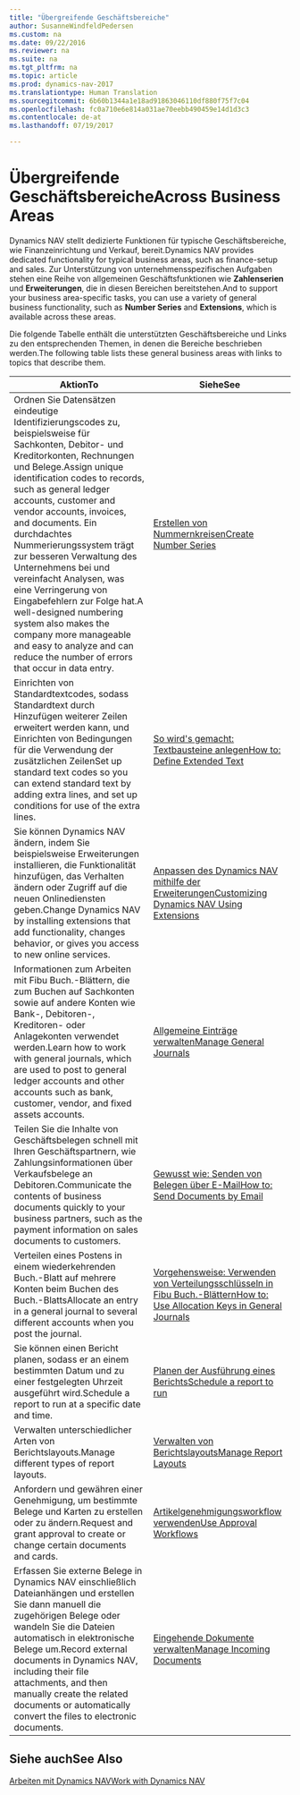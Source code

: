 ```yaml
---
title: "Übergreifende Geschäftsbereiche"
author: SusanneWindfeldPedersen
ms.custom: na
ms.date: 09/22/2016
ms.reviewer: na
ms.suite: na
ms.tgt_pltfrm: na
ms.topic: article
ms.prod: dynamics-nav-2017
ms.translationtype: Human Translation
ms.sourcegitcommit: 6b60b1344a1e18ad91863046110df880f75f7c04
ms.openlocfilehash: fc0a710e6e814a031ae70eebb490459e14d1d3c3
ms.contentlocale: de-at
ms.lasthandoff: 07/19/2017

---
```


# <a name="across-business-areas"></a><span data-ttu-id="dd7f5-102">Übergreifende Geschäftsbereiche</span><span class="sxs-lookup"><span data-stu-id="dd7f5-102">Across Business Areas</span></span>

<span data-ttu-id="dd7f5-103">Dynamics NAV stellt dedizierte Funktionen für typische Geschäftsbereiche, wie Finanzeinrichtung und Verkauf, bereit.</span><span class="sxs-lookup"><span data-stu-id="dd7f5-103">Dynamics NAV provides dedicated functionality for typical business areas, such as finance-setup and sales.</span></span> <span data-ttu-id="dd7f5-104">Zur Unterstützung von unternehmensspezifischen Aufgaben stehen eine Reihe von allgemeinen Geschäftsfunktionen wie **Zahlenserien** und **Erweiterungen**, die in diesen Bereichen bereitstehen.</span><span class="sxs-lookup"><span data-stu-id="dd7f5-104">And to support your business area-specific tasks, you can use a variety of general business functionality, such as **Number Series** and **Extensions**, which is available across these areas.</span></span>

<span data-ttu-id="dd7f5-105">Die folgende Tabelle enthält die unterstützten Geschäftsbereiche und Links zu den entsprechenden Themen, in denen die Bereiche beschrieben werden.</span><span class="sxs-lookup"><span data-stu-id="dd7f5-105">The following table lists these general business areas with links to topics that describe them.</span></span>

|<span data-ttu-id="dd7f5-106">Aktion</span><span class="sxs-lookup"><span data-stu-id="dd7f5-106">To</span></span>   |<span data-ttu-id="dd7f5-107">Siehe</span><span class="sxs-lookup"><span data-stu-id="dd7f5-107">See</span></span>   |
|-----|------|
|<span data-ttu-id="dd7f5-108">Ordnen Sie Datensätzen eindeutige Identifizierungscodes zu, beispielsweise für Sachkonten, Debitor- und Kreditorkonten, Rechnungen und Belege.</span><span class="sxs-lookup"><span data-stu-id="dd7f5-108">Assign unique identification codes to records, such as general ledger accounts, customer and vendor accounts, invoices, and documents.</span></span> <span data-ttu-id="dd7f5-109">Ein durchdachtes Nummerierungssystem trägt zur besseren Verwaltung des Unternehmens bei und vereinfacht Analysen, was eine Verringerung von Eingabefehlern zur Folge hat.</span><span class="sxs-lookup"><span data-stu-id="dd7f5-109">A well-designed numbering system also makes the company more manageable and easy to analyze and can reduce the number of errors that occur in data entry.</span></span>|[<span data-ttu-id="dd7f5-110">Erstellen von Nummernkreisen</span><span class="sxs-lookup"><span data-stu-id="dd7f5-110">Create Number Series</span></span>](ui-create-number-series.md)|
|<span data-ttu-id="dd7f5-111">Einrichten von Standardtextcodes, sodass Standardtext durch Hinzufügen weiterer Zeilen erweitert werden kann, und Einrichten von Bedingungen für die Verwendung der zusätzlichen Zeilen</span><span class="sxs-lookup"><span data-stu-id="dd7f5-111">Set up standard text codes so you can extend standard text by adding extra lines, and set up conditions for use of the extra lines.</span></span>|[<span data-ttu-id="dd7f5-112">So wird's gemacht: Textbausteine anlegen</span><span class="sxs-lookup"><span data-stu-id="dd7f5-112">How to: Define Extended Text</span></span>](ui-how-define-ext-text.md)|
|<span data-ttu-id="dd7f5-113">Sie können Dynamics NAV ändern, indem Sie beispielsweise Erweiterungen installieren, die Funktionalität hinzufügen, das Verhalten ändern oder Zugriff auf die neuen Onlinediensten geben.</span><span class="sxs-lookup"><span data-stu-id="dd7f5-113">Change Dynamics NAV by installing extensions that add functionality, changes behavior, or gives you access to new online services.</span></span>|[<span data-ttu-id="dd7f5-114">Anpassen des Dynamics NAV mithilfe der Erweiterungen</span><span class="sxs-lookup"><span data-stu-id="dd7f5-114">Customizing Dynamics NAV Using Extensions</span></span>](ui-extensions.md)|
|<span data-ttu-id="dd7f5-115">Informationen zum Arbeiten mit Fibu Buch.-Blättern, die zum Buchen auf Sachkonten sowie auf andere Konten wie Bank-, Debitoren-, Kreditoren- oder Anlagekonten verwendet werden.</span><span class="sxs-lookup"><span data-stu-id="dd7f5-115">Learn how to work with general journals, which are used to post to general ledger accounts and other accounts such as bank, customer, vendor, and fixed assets accounts.</span></span>|[<span data-ttu-id="dd7f5-116">Allgemeine Einträge verwalten</span><span class="sxs-lookup"><span data-stu-id="dd7f5-116">Manage General Journals</span></span>](ui-work-general-journals.md)|
|<span data-ttu-id="dd7f5-117">Teilen Sie die Inhalte von Geschäftsbelegen schnell mit Ihren Geschäftspartnern, wie Zahlungsinformationen über Verkaufsbelege an Debitoren.</span><span class="sxs-lookup"><span data-stu-id="dd7f5-117">Communicate the contents of business documents quickly to your business partners, such as the payment information on sales documents to customers.</span></span>|[<span data-ttu-id="dd7f5-118">Gewusst wie: Senden von Belegen über E-Mail</span><span class="sxs-lookup"><span data-stu-id="dd7f5-118">How to: Send Documents by Email</span></span>](ui-how-send-documents-email.md)|
|<span data-ttu-id="dd7f5-119">Verteilen eines Postens in einem wiederkehrenden Buch.-Blatt auf mehrere Konten beim Buchen des Buch.-Blatts</span><span class="sxs-lookup"><span data-stu-id="dd7f5-119">Allocate an entry in a general journal to several different accounts when you post the journal.</span></span>|[<span data-ttu-id="dd7f5-120">Vorgehensweise: Verwenden von Verteilungsschlüsseln in Fibu Buch.-Blättern</span><span class="sxs-lookup"><span data-stu-id="dd7f5-120">How to: Use Allocation Keys in General Journals</span></span>](ui-how-use-allocation-keys-general-journals.md)|
|<span data-ttu-id="dd7f5-121">Sie können einen Bericht planen, sodass er an einem bestimmten Datum und zu einer festgelegten Uhrzeit ausgeführt wird.</span><span class="sxs-lookup"><span data-stu-id="dd7f5-121">Schedule a report to run at a specific date and time.</span></span>|[<span data-ttu-id="dd7f5-122">Planen der Ausführung eines Berichts</span><span class="sxs-lookup"><span data-stu-id="dd7f5-122">Schedule a report to run</span></span>](ui-schedule-report.md)|
|<span data-ttu-id="dd7f5-123">Verwalten unterschiedlicher Arten von Berichtslayouts.</span><span class="sxs-lookup"><span data-stu-id="dd7f5-123">Manage different types of report layouts.</span></span>|[<span data-ttu-id="dd7f5-124">Verwalten von Berichtslayouts</span><span class="sxs-lookup"><span data-stu-id="dd7f5-124">Manage Report Layouts</span></span>](ui-manage-report-layouts.md)|
|<span data-ttu-id="dd7f5-125">Anfordern und gewähren einer Genehmigung, um bestimmte Belege und Karten zu erstellen oder zu ändern.</span><span class="sxs-lookup"><span data-stu-id="dd7f5-125">Request and grant approval to create or change certain documents and cards.</span></span>|[<span data-ttu-id="dd7f5-126">Artikelgenehmigungsworkflow verwenden</span><span class="sxs-lookup"><span data-stu-id="dd7f5-126">Use Approval Workflows</span></span>](across-how-use-approval-workflows.md)|
|<span data-ttu-id="dd7f5-127">Erfassen Sie externe Belege in Dynamics NAV einschließlich Dateianhängen und erstellen Sie dann manuell die zugehörigen Belege oder wandeln Sie die Dateien automatisch in elektronische Belege um.</span><span class="sxs-lookup"><span data-stu-id="dd7f5-127">Record external documents in Dynamics NAV, including their file attachments, and then manually create the related documents or automatically convert the files to electronic documents.</span></span>|[<span data-ttu-id="dd7f5-128">Eingehende Dokumente verwalten</span><span class="sxs-lookup"><span data-stu-id="dd7f5-128">Manage Incoming Documents</span></span>](across-income-documents.md)|

## <a name="see-also"></a><span data-ttu-id="dd7f5-129">Siehe auch</span><span class="sxs-lookup"><span data-stu-id="dd7f5-129">See Also</span></span>
[<span data-ttu-id="dd7f5-130">Arbeiten mit Dynamics NAV</span><span class="sxs-lookup"><span data-stu-id="dd7f5-130">Work with Dynamics NAV</span></span>](ui-work-product.md)


